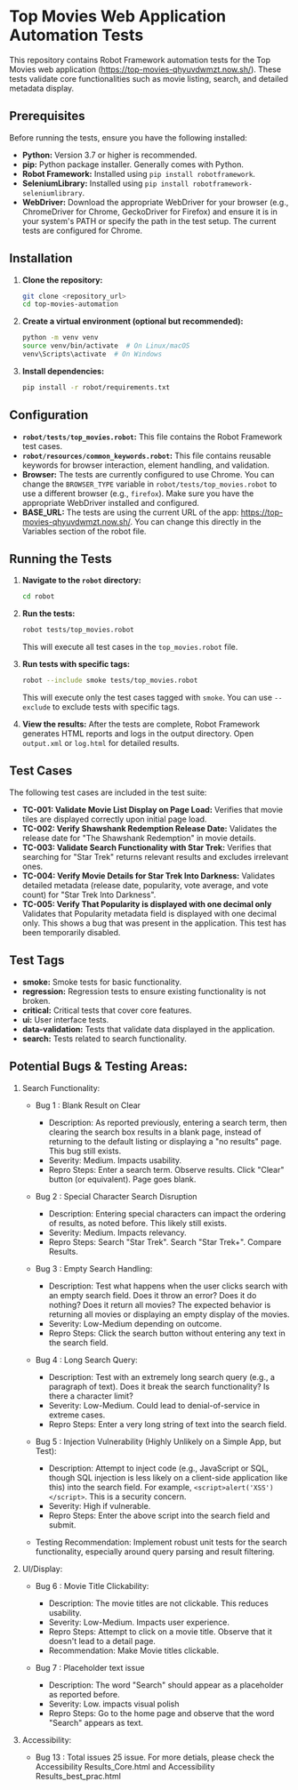 # Top Movies Web Application Automation Tests

This repository contains Robot Framework automation tests for the Top Movies web application (https://top-movies-qhyuvdwmzt.now.sh/).  These tests validate core functionalities such as movie listing, search, and detailed metadata display.

## Prerequisites

Before running the tests, ensure you have the following installed:

*   **Python:** Version 3.7 or higher is recommended.
*   **pip:** Python package installer.  Generally comes with Python.
*   **Robot Framework:**  Installed using `pip install robotframework`.
*   **SeleniumLibrary:** Installed using `pip install robotframework-seleniumlibrary`.
*   **WebDriver:** Download the appropriate WebDriver for your browser (e.g., ChromeDriver for Chrome, GeckoDriver for Firefox) and ensure it is in your system's PATH or specify the path in the test setup.  The current tests are configured for Chrome.

## Installation

1.  **Clone the repository:**

    ```bash
    git clone <repository_url>
    cd top-movies-automation
    ```

2.  **Create a virtual environment (optional but recommended):**

    ```bash
    python -m venv venv
    source venv/bin/activate  # On Linux/macOS
    venv\Scripts\activate  # On Windows
    ```

3.  **Install dependencies:**

    ```bash
    pip install -r robot/requirements.txt
    ```

## Configuration

*   **`robot/tests/top_movies.robot`:** This file contains the Robot Framework test cases.
*   **`robot/resources/common_keywords.robot`:** This file contains reusable keywords for browser interaction, element handling, and validation.
*   **Browser:** The tests are currently configured to use Chrome.  You can change the `BROWSER_TYPE` variable in `robot/tests/top_movies.robot` to use a different browser (e.g., `firefox`).  Make sure you have the appropriate WebDriver installed and configured.
*   **BASE_URL:** The tests are using the current URL of the app: https://top-movies-qhyuvdwmzt.now.sh/. You can change this directly in the Variables section of the robot file.

## Running the Tests

1.  **Navigate to the `robot` directory:**

    ```bash
    cd robot
    ```

2.  **Run the tests:**

    ```bash
    robot tests/top_movies.robot
    ```

    This will execute all test cases in the `top_movies.robot` file.

3.  **Run tests with specific tags:**

    ```bash
    robot --include smoke tests/top_movies.robot
    ```

    This will execute only the test cases tagged with `smoke`.  You can use `--exclude` to exclude tests with specific tags.

4.  **View the results:**  After the tests are complete, Robot Framework generates HTML reports and logs in the output directory.  Open `output.xml` or `log.html` for detailed results.

## Test Cases

The following test cases are included in the test suite:

*   **TC-001: Validate Movie List Display on Page Load:**  Verifies that movie tiles are displayed correctly upon initial page load.
*   **TC-002: Verify Shawshank Redemption Release Date:**  Validates the release date for "The Shawshank Redemption" in movie details.
*   **TC-003: Validate Search Functionality with Star Trek:** Verifies that searching for "Star Trek" returns relevant results and excludes irrelevant ones.
*   **TC-004: Verify Movie Details for Star Trek Into Darkness:** Validates detailed metadata (release date, popularity, vote average, and vote count) for "Star Trek Into Darkness".
*   **TC-005: Verify That Popularity is displayed with one decimal only** Validates that Popularity metadata field is displayed with one decimal only. This shows a bug that was present in the application. This test has been temporarily disabled.

## Test Tags

*   **smoke:** Smoke tests for basic functionality.
*   **regression:** Regression tests to ensure existing functionality is not broken.
*   **critical:** Critical tests that cover core features.
*   **ui:** User interface tests.
*   **data-validation:** Tests that validate data displayed in the application.
*   **search:** Tests related to search functionality.

## Potential Bugs & Testing Areas:

1.  Search Functionality:

    *   Bug 1 : Blank Result on Clear

        *   Description: As reported previously, entering a search term, then clearing the search box results in a blank page, instead of returning to the default listing or displaying a "no results" page. This bug still exists.
        *   Severity: Medium. Impacts usability.
        *   Repro Steps: Enter a search term. Observe results. Click "Clear" button (or equivalent). Page goes blank.

    *   Bug 2 : Special Character Search Disruption

        *   Description: Entering special characters can impact the ordering of results, as noted before. This likely still exists.
        *   Severity: Medium. Impacts relevancy.
        *   Repro Steps: Search "Star Trek". Search "Star Trek+". Compare Results.

    *   Bug 3 : Empty Search Handling:

        *   Description: Test what happens when the user clicks search with an empty search field. Does it throw an error? Does it do nothing? Does it return all movies? The expected behavior is returning all movies or displaying an empty display of the movies.
        *   Severity: Low-Medium depending on outcome.
        *   Repro Steps: Click the search button without entering any text in the search field.

    *   Bug 4 : Long Search Query:

        *   Description: Test with an extremely long search query (e.g., a paragraph of text). Does it break the search functionality? Is there a character limit?
        *   Severity: Low-Medium. Could lead to denial-of-service in extreme cases.
        *   Repro Steps: Enter a very long string of text into the search field.

    *   Bug 5 : Injection Vulnerability (Highly Unlikely on a Simple App, but Test):

        *   Description: Attempt to inject code (e.g., JavaScript or SQL, though SQL injection is less likely on a client-side application like this) into the search field. For example, `<script>alert('XSS')</script>`. This is a security concern.
        *   Severity: High if vulnerable.
        *   Repro Steps: Enter the above script into the search field and submit.

    *   Testing Recommendation: Implement robust unit tests for the search functionality, especially around query parsing and result filtering.

2.  UI/Display:

    *   Bug 6 : Movie Title Clickability:

        *   Description: The movie titles are not clickable. This reduces usability.
        *   Severity: Low-Medium. Impacts user experience.
        *   Repro Steps: Attempt to click on a movie title. Observe that it doesn't lead to a detail page.
        *   Recommendation: Make Movie titles clickable.

    *   Bug 7 : Placeholder text issue

        *   Description: The word "Search" should appear as a placeholder as reported before.
        *   Severity: Low. impacts visual polish
        *   Repro Steps: Go to the home page and observe that the word "Search" appears as text.

4.  Accessibility:

    *   Bug 13 : Total issues 25 issue. For more detials, please check the Accessibility Results_Core.html and Accessibility Results_best_prac.html
